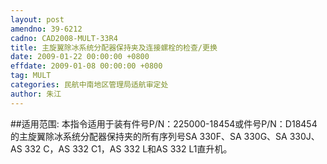 ```yaml
---
layout: post
amendno: 39-6212
cadno: CAD2008-MULT-33R4
title: 主旋翼除冰系统分配器保持夹及连接螺栓的检查/更换
date: 2009-01-22 00:00:00 +0800
effdate: 2009-01-08 00:00:00 +0800
tag: MULT
categories: 民航中南地区管理局适航审定处
author: 朱江
---
```


##适用范围:
本指令适用于装有件号P/N：225000-18454或件号P/N：D18454的主旋翼除冰系统分配器保持夹的所有序列号SA 330F、SA 330G、SA 330J、AS 332 C，AS 332 C1，AS 332 L和AS 332 L1直升机。


